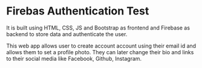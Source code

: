 # Firebas Authentication Test

It is built using HTML, CSS, JS and Bootstrap as frontend and Firebase as backend to store data and authenticate the user.

This web app allows user to create account account using their email id and allows them to set a profile photo. They can later change their bio and links to their
social media like Facebook, Github, Instagram.

